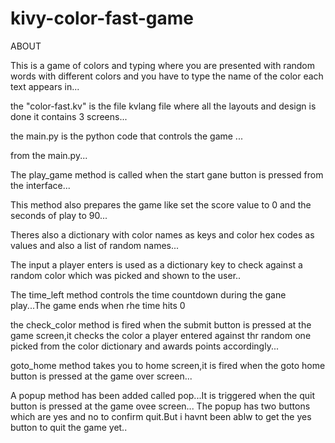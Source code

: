 # kivy-color-fast-game

ABOUT

This is a game of colors and typing where you are presented with random words with different colors and you have to type the name of the color each text appears in...


the "color-fast.kv" is the file kvlang file where all the layouts and design is done it contains 3 screens...

the main.py is the python code that controls the game ...

from the main.py...

The play_game method is called when the start gane button is pressed from the interface...

This method also prepares the game like set the score value to 0 and the seconds of play to 90...

Theres also a dictionary with color names as keys and color hex codes as values and also a list of random names...

The input a player enters is used as a dictionary key to check against a random color which was picked and shown to the user..

The time_left method controls the time countdown during the gane play...The game ends when rhe time hits 0


the check_color method is fired when the submit button is pressed at the game screen,it checks the color a player entered against thr random one picked from the color dictionary and awards points accordingly...

goto_home method takes you to home screen,it is fired when the goto home button is pressed at the game over screen...

A popup method has been added called pop...It is triggered when the quit button is pressed at the game ovee screen...
The popup has two buttons which are yes and no to confirm quit.But i havnt been ablw to get the yes button to quit the game yet..

